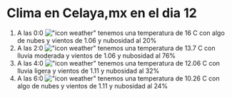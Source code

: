 # Clima en Celaya,mx en el dia 12

1. A las 0:0 !["icon weather"](http://openweathermap.org/img/w/02n.png) tenemos una temperatura de 16 C con algo de nubes y  vientos de 1.06 y nubosidad al 20%
1. A las 2:0 !["icon weather"](http://openweathermap.org/img/w/10n.png) tenemos una temperatura de 13.7 C con lluvia moderada y  vientos de 1.06 y nubosidad al 76%
1. A las 4:0 !["icon weather"](http://openweathermap.org/img/w/10n.png) tenemos una temperatura de 12.06 C con lluvia ligera y  vientos de 1.11 y nubosidad al 32%
1. A las 6:0 !["icon weather"](http://openweathermap.org/img/w/02n.png) tenemos una temperatura de 10.26 C con algo de nubes y  vientos de 1.11 y nubosidad al 24%
